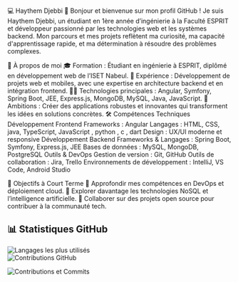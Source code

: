 💻 Haythem Djebbi
👋 Bonjour et bienvenue sur mon profil GitHub !
Je suis Haythem Djebbi, un étudiant en 1ère année d’ingénierie à la Faculté ESPRIT et développeur passionné par les technologies web et les systèmes backend. Mon parcours et mes projets reflètent ma curiosité, ma capacité d'apprentissage rapide, et ma détermination à résoudre des problèmes complexes.

🌟 À propos de moi
🎓 Formation : Étudiant en ingénierie à ESPRIT, diplômé en développement web de l’ISET Nabeul.
💼 Expérience : Développement de projets web et mobiles, avec une expertise en architecture backend et en intégration frontend.
🧑‍💻 Technologies principales : Angular, Symfony, Spring Boot, JEE, Express.js, MongoDB, MySQL, Java, JavaScript.
🚀 Ambitions : Créer des applications robustes et innovantes qui transforment les idées en solutions concrètes.
🛠️ Compétences Techniques
Développement Frontend
Frameworks : Angular
Langages : HTML, CSS, java, TypeScript, JavaScript , python , c , dart 
Design : UX/UI moderne et responsive
Développement Backend
Frameworks & Langages : Spring Boot, Symfony, Express.js, JEE
Bases de données : MySQL, MongoDB, PostgreSQL
Outils & DevOps
Gestion de version : Git, GitHub
Outils de collaboration : Jira, Trello
Environnements de développement : IntelliJ, VS Code, Android Studio

🎯 Objectifs à Court Terme
📖 Approfondir mes compétences en DevOps et déploiement cloud.
🌱 Explorer davantage les technologies NoSQL et l’intelligence artificielle.
🤝 Collaborer sur des projets open source pour contribuer à la communauté tech.

## 📊 Statistiques GitHub

![Langages les plus utilisés](https://github-readme-stats.vercel.app/api/top-langs/?username=haythem-djebbi&layout=compact&theme=radical)  
![Contributions GitHub](https://github-readme-streak-stats.herokuapp.com/?user=haythem-djebbi&theme=radical&hide_border=true)

![Contributions et Commits](https://komarev.com/ghpvc/?username=haythem-djebbi&color=brightgreen&style=flat)
